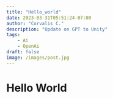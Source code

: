 ```yaml
---
title: "Hello_world"
date: 2023-03-31T05:51:24-07:00
author: "Corvalis C."
description: "Update on GPT to Unity"
tags: 
    - Ai
    - OpenAi
draft: false
image: /images/post.jpg
---
```


# Hello World
